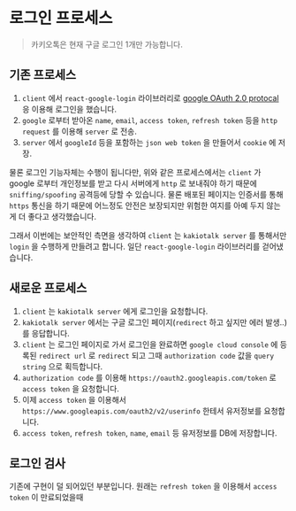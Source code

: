 # 로그인 프로세스

> 카키오톡은 현재 구글 로그인 1개만 가능합니다.

## 기존 프로세스

1. `client` 에서 `react-google-login` 라이브러리로 [google OAuth 2.0 protocal](https://developers.google.com/identity/protocols/oauth2) 응 이용해 로그인을 했습니다.
2. `google` 로부터 받아온 `name`, `email`, `access token`, `refresh token` 등을 `http request` 를 이용해 `server` 로 전송.
3. `server` 에서 `googleId` 등을 포함하는 `json web token` 을 만들어서 `cookie` 에 저장.

물론 로그인 기능자체는 수행이 됩니다만, 위와 같은 프로세스에서는 `client` 가 google 로부터 개인정보를 받고 다시 서버에게 `http` 로 보내줘야 하기 때문에 `sniffing/spoofing` 공격등에 당할 수 있습니다. 물론 배포된 페이지는 인증서를 통해 `https` 통신을 하기 때문에 어느정도 안전은 보장되지만 위험한 여지를 아예 두지 않는게 더 좋다고 생각했습니다.

그래서 이번에는 보안적인 측면을 생각하여 `client` 는 `kakiotalk server` 를 통해서만 `login` 을 수행하게 만들려고 합니다. 일단 `react-google-login` 라이브러리를 걷어냈습니다.

## 새로운 프로세스

1. `client` 는 `kakiotalk server` 에게 로그인을 요청합니다.
2. `kakiotalk server` 에서는 구글 로그인 페이지(`redirect` 하고 싶지만 에러 발생..)를 응답합니다.
3. `client` 는 로그인 페이지로 가서 로그인을 완료하면 `google cloud console` 에 등록된 `redirect url` 로 `redirect` 되고 그때 `authorization code` 값을 `query string` 으로 획득합니다.
4. `authorization code` 를 이용해 `https://oauth2.googleapis.com/token` 로 `access token` 을 요청합니다.
5. 이제 `access token` 을 이용해서 `https://www.googleapis.com/oauth2/v2/userinfo` 한테서 유저정보를 요청합니다.
6. `access token`, `refresh token`, `name`, `email` 등 유저정보를 DB에 저장합니다.

## 로그인 검사

기존에 구현이 덜 되어있던 부분입니다. 원래는 `refresh token` 을 이용해서 `access token` 이 만료되었을때
